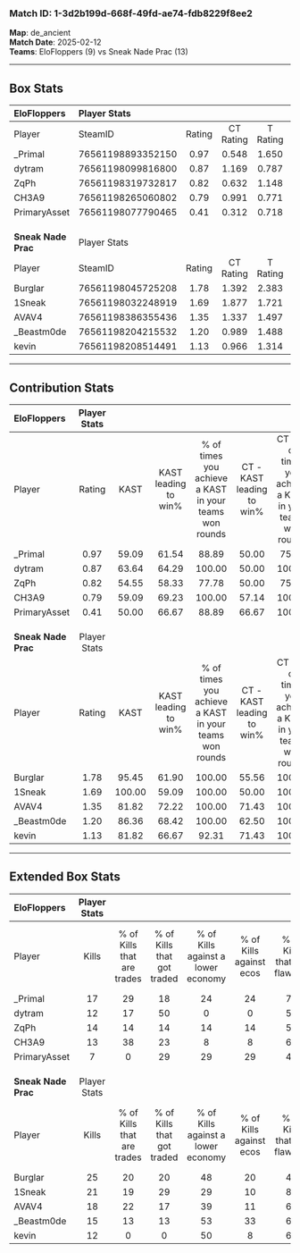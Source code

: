 ### Match ID: 1-3d2b199d-668f-49fd-ae74-fdb8229f8ee2  
**Map**: de_ancient  
**Match Date**: 2025-02-12  
**Teams**: EloFloppers (9) vs Sneak Nade Prac (13)  

---  

## Box Stats  

| **EloFloppers**     | Player Stats      |        |           |          |        |       |       |         |        |      |     |
| :- | :- | :-: | :-: | :-: | :-: | :-: | :-: | :-: | :-: | :-: | :-: |
| Player              | SteamID           | Rating | CT Rating | T Rating |  KAST  |  ADR  | Kills | Assists | Deaths | K/D  | HS% |
| _Primal             | 76561198893352150 |  0.97  |   0.548   |  1.650   | 59.09  | 79.4  |  17   |    3    |   19   | 0.89 | 47  |
| dytram              | 76561198099816800 |  0.87  |   1.169   |  0.787   | 63.64  | 87.2  |  12   |    7    |   18   | 0.67 | 58  |
| ZqPh                | 76561198319732817 |  0.82  |   0.632   |  1.148   | 54.55  | 65.3  |  14   |    2    |   17   | 0.82 | 57  |
| CH3A9               | 76561198265060802 |  0.79  |   0.991   |  0.771   | 59.09  | 66.6  |  13   |    3    |   18   | 0.72 | 69  |
| PrimaryAsset        | 76561198077790465 |  0.41  |   0.312   |  0.718   | 50.00  | 47.7  |   7   |    3    |   19   | 0.37 | 42  |
|                     |                   |        |           |          |        |       |       |         |        |      |     |
|                     |                   |        |           |          |        |       |       |         |        |      |     |
|                     |                   |        |           |          |        |       |       |         |        |      |     |
| **Sneak Nade Prac** | Player Stats      |        |           |          |        |       |       |         |        |      |     |
| Player              | SteamID           | Rating | CT Rating | T Rating |  KAST  |  ADR  | Kills | Assists | Deaths | K/D  | HS% |
| Burglar             | 76561198045725208 |  1.78  |   1.392   |  2.383   | 95.45  | 109.9 |  25   |    6    |   14   | 1.79 | 72  |
| 1Sneak              | 76561198032248919 |  1.69  |   1.877   |  1.721   | 100.00 | 99.3  |  21   |    6    |   11   | 1.91 | 57  |
| AVAV4               | 76561198386355436 |  1.35  |   1.337   |  1.497   | 81.82  | 89.8  |  18   |    8    |   14   | 1.29 | 50  |
| _Beastm0de          | 76561198204215532 |  1.20  |   0.989   |  1.488   | 86.36  | 63.8  |  15   |    6    |   13   | 1.15 | 33  |
| kevin               | 76561198208514491 |  1.13  |   0.966   |  1.314   | 81.82  | 72.4  |  12   |    8    |   11   | 1.09 | 16  |
---  

## Contribution Stats  

| **EloFloppers**     | Player Stats |        |                      |                                                        |                           |                                                             |                          |                                                            |
| :- | :-: | :-: | :-: | :-: | :-: | :-: | :-: | :-: |
| Player              |    Rating    |  KAST  | KAST leading to win% | % of times you achieve a KAST in your teams won rounds | CT - KAST leading to win% | CT - % of times you achieve a KAST in your teams won rounds | T - KAST leading to win% | T - % of times you achieve a KAST in your teams won rounds |
| _Primal             |     0.97     | 59.09  |        61.54         |                         88.89                          |           50.00           |                            75.00                            |          71.43           |                           100.00                           |
| dytram              |     0.87     | 63.64  |        64.29         |                         100.00                         |           50.00           |                           100.00                            |          83.33           |                           100.00                           |
| ZqPh                |     0.82     | 54.55  |        58.33         |                         77.78                          |           50.00           |                            75.00                            |          66.67           |                           80.00                            |
| CH3A9               |     0.79     | 59.09  |        69.23         |                         100.00                         |           57.14           |                           100.00                            |          83.33           |                           100.00                           |
| PrimaryAsset        |     0.41     | 50.00  |        66.67         |                         88.89                          |           66.67           |                           100.00                            |          66.67           |                           80.00                            |
|                     |              |        |                      |                                                        |                           |                                                             |                          |                                                            |
|                     |              |        |                      |                                                        |                           |                                                             |                          |                                                            |
|                     |              |        |                      |                                                        |                           |                                                             |                          |                                                            |
| **Sneak Nade Prac** | Player Stats |        |                      |                                                        |                           |                                                             |                          |                                                            |
| Player              |    Rating    |  KAST  | KAST leading to win% | % of times you achieve a KAST in your teams won rounds | CT - KAST leading to win% | CT - % of times you achieve a KAST in your teams won rounds | T - KAST leading to win% | T - % of times you achieve a KAST in your teams won rounds |
| Burglar             |     1.78     | 95.45  |        61.90         |                         100.00                         |           55.56           |                           100.00                            |          66.67           |                           100.00                           |
| 1Sneak              |     1.69     | 100.00 |        59.09         |                         100.00                         |           50.00           |                           100.00                            |          66.67           |                           100.00                           |
| AVAV4               |     1.35     | 81.82  |        72.22         |                         100.00                         |           71.43           |                           100.00                            |          72.73           |                           100.00                           |
| _Beastm0de          |     1.20     | 86.36  |        68.42         |                         100.00                         |           62.50           |                           100.00                            |          72.73           |                           100.00                           |
| kevin               |     1.13     | 81.82  |        66.67         |                         92.31                          |           71.43           |                           100.00                            |          63.64           |                           87.50                            |
---  

## Extended Box Stats  

| **EloFloppers**     | Player Stats |                            |                            |                                    |                         |                              |                                 |        |                             |                                     |                          |                               |                            |
| :- | :-: | :-: | :-: | :-: | :-: | :-: | :-: | :-: | :-: | :-: | :-: | :-: | :-: |
| Player              |    Kills     | % of Kills that are trades | % of Kills that got traded | % of Kills against a lower economy | % of Kills against ecos | % of Kills that are flawless | % of Kills that are close duels | Deaths | % of Deaths that get traded | % of Deaths against a lower economy | % of Deaths against ecos | % of Deaths that are flawless | % of Deaths that are close |
| _Primal             |      17      |             29             |             18             |                 24                 |           24            |              76              |               12                |   19   |             16              |                  5                  |            5             |              58               |             5              |
| dytram              |      12      |             17             |             50             |                 0                  |            0            |              50              |                8                |   18   |             28              |                  6                  |            6             |              50               |             6              |
| ZqPh                |      14      |             14             |             14             |                 14                 |           14            |              57              |                7                |   17   |             12              |                  6                  |            6             |              82               |             6              |
| CH3A9               |      13      |             38             |             23             |                 8                  |            8            |              62              |               23                |   18   |             22              |                 11                  |            11            |              67               |             11             |
| PrimaryAsset        |      7       |             0              |             29             |                 29                 |           29            |              43              |                0                |   19   |             11              |                 11                  |            11            |              63               |             0              |
|                     |              |                            |                            |                                    |                         |                              |                                 |        |                             |                                     |                          |                               |                            |
|                     |              |                            |                            |                                    |                         |                              |                                 |        |                             |                                     |                          |                               |                            |
|                     |              |                            |                            |                                    |                         |                              |                                 |        |                             |                                     |                          |                               |                            |
| **Sneak Nade Prac** | Player Stats |                            |                            |                                    |                         |                              |                                 |        |                             |                                     |                          |                               |                            |
| Player              |    Kills     | % of Kills that are trades | % of Kills that got traded | % of Kills against a lower economy | % of Kills against ecos | % of Kills that are flawless | % of Kills that are close duels | Deaths | % of Deaths that get traded | % of Deaths against a lower economy | % of Deaths against ecos | % of Deaths that are flawless | % of Deaths that are close |
| Burglar             |      25      |             20             |             20             |                 48                 |           20            |              48              |               12                |   14   |             43              |                 36                  |            0             |              71               |             0              |
| 1Sneak              |      21      |             19             |             29             |                 29                 |           10            |              81              |                0                |   11   |             36              |                 27                  |            9             |              82               |             0              |
| AVAV4               |      18      |             22             |             17             |                 39                 |           11            |              67              |                6                |   14   |             21              |                 36                  |            7             |              43               |             14             |
| _Beastm0de          |      15      |             13             |             13             |                 53                 |           33            |              60              |                7                |   13   |             15              |                 23                  |            8             |              62               |             15             |
| kevin               |      12      |             0              |             0              |                 50                 |            8            |              67              |                0                |   11   |              9              |                 27                  |            0             |              45               |             27             |
